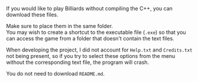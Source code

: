 If you would like to play Billiards without compiling the C++, you can download these files.

Make sure to place them in the same folder. <br>
You may wish to create a shortcut to the executable file (`.exe`) so that you can access the game from a folder that doesn't contain the text files.

When developing the project, I did not account for `Help.txt` and `Credits.txt` not being present, so if you try to select these options from the menu 
without the corresponding text file, the program will crash.

You do not need to download `README.md`.
